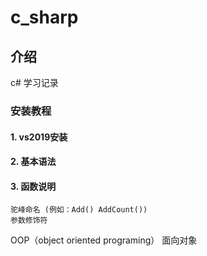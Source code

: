 # c_sharp

## 介绍

c# 学习记录

### 安装教程

#### 1. vs2019安装

#### 2. 基本语法

#### 3. 函数说明

    驼峰命名 (例如：Add() AddCount())
    参数修饰符

OOP（object oriented programing） 面向对象